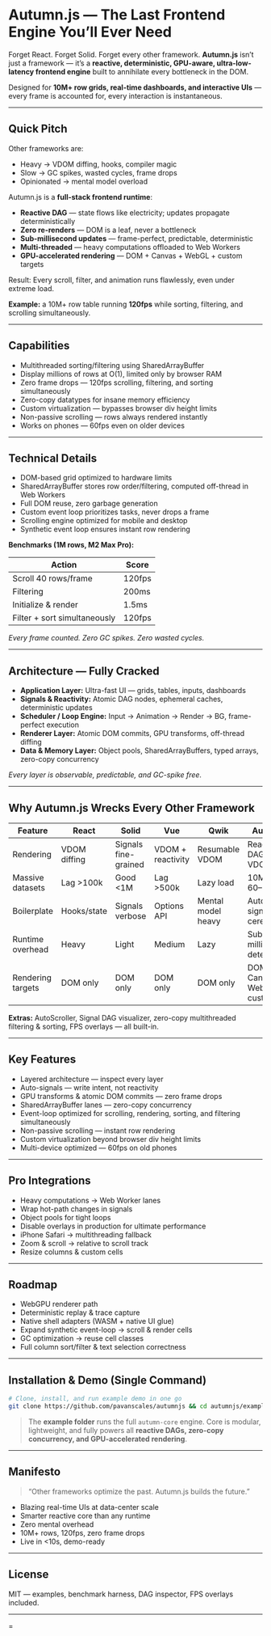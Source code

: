 

# Autumn.js — The Last Frontend Engine You’ll Ever Need

Forget React. Forget Solid. Forget every other framework.
**Autumn.js** isn’t just a framework — it’s a **reactive, deterministic, GPU-aware, ultra-low-latency frontend engine** built to annihilate every bottleneck in the DOM.

Designed for **10M+ row grids, real-time dashboards, and interactive UIs** — every frame is accounted for, every interaction is instantaneous.

---

## Quick Pitch

Other frameworks are:

* Heavy → VDOM diffing, hooks, compiler magic
* Slow → GC spikes, wasted cycles, frame drops
* Opinionated → mental model overload

Autumn.js is a **full-stack frontend runtime**:

* **Reactive DAG** — state flows like electricity; updates propagate deterministically
* **Zero re-renders** — DOM is a leaf, never a bottleneck
* **Sub-millisecond updates** — frame-perfect, predictable, deterministic
* **Multi-threaded** — heavy computations offloaded to Web Workers
* **GPU-accelerated rendering** — DOM + Canvas + WebGL + custom targets

Result: Every scroll, filter, and animation runs flawlessly, even under extreme load.

**Example:** a 10M+ row table running **120fps** while sorting, filtering, and scrolling simultaneously.

---

## Capabilities

* Multithreaded sorting/filtering using SharedArrayBuffer
* Display millions of rows at O(1), limited only by browser RAM
* Zero frame drops — 120fps scrolling, filtering, and sorting simultaneously
* Zero-copy datatypes for insane memory efficiency
* Custom virtualization — bypasses browser div height limits
* Non-passive scrolling — rows always rendered instantly
* Works on phones — 60fps even on older devices

---

## Technical Details

* DOM-based grid optimized to hardware limits
* SharedArrayBuffer stores row order/filtering, computed off-thread in Web Workers
* Full DOM reuse, zero garbage generation
* Custom event loop prioritizes tasks, never drops a frame
* Scrolling engine optimized for mobile and desktop
* Synthetic event loop ensures instant row rendering

**Benchmarks (1M rows, M2 Max Pro):**

| Action                       | Score  |
| ---------------------------- | ------ |
| Scroll 40 rows/frame         | 120fps |
| Filtering                    | 200ms  |
| Initialize & render          | 1.5ms  |
| Filter + sort simultaneously | 120fps |

*Every frame counted. Zero GC spikes. Zero wasted cycles.*

---

## Architecture — Fully Cracked

* **Application Layer:** Ultra-fast UI — grids, tables, inputs, dashboards
* **Signals & Reactivity:** Atomic DAG nodes, ephemeral caches, deterministic updates
* **Scheduler / Loop Engine:** Input → Animation → Render → BG, frame-perfect execution
* **Renderer Layer:** Atomic DOM commits, GPU transforms, off-thread diffing
* **Data & Memory Layer:** Object pools, SharedArrayBuffers, typed arrays, zero-copy concurrency

*Every layer is observable, predictable, and GC-spike free.*

---

## Why Autumn.js Wrecks Every Other Framework

| Feature           | React        | Solid                | Vue               | Qwik               | Autumn.js                     |
| ----------------- | ------------ | -------------------- | ----------------- | ------------------ | ----------------------------- |
| Rendering         | VDOM diffing | Signals fine-grained | VDOM + reactivity | Resumable VDOM     | Reactive DAG, zero VDOM       |
| Massive datasets  | Lag >100k    | Good <1M             | Lag >500k         | Lazy load          | 10M+ rows 60–120fps           |
| Boilerplate       | Hooks/state  | Signals verbose      | Options API       | Mental model heavy | Auto-signals, zero ceremony   |
| Runtime overhead  | Heavy        | Light                | Medium            | Lazy               | Sub-millisecond deterministic |
| Rendering targets | DOM only     | DOM only             | DOM only          | DOM only           | DOM + Canvas + WebGL + custom |

**Extras:** AutoScroller, Signal DAG visualizer, zero-copy multithreaded filtering & sorting, FPS overlays — all built-in.

---

## Key Features

* Layered architecture — inspect every layer
* Auto-signals — write intent, not reactivity
* GPU transforms & atomic DOM commits — zero frame drops
* SharedArrayBuffer lanes — zero-copy concurrency
* Event-loop optimized for scrolling, rendering, sorting, and filtering simultaneously
* Non-passive scrolling — instant row rendering
* Custom virtualization beyond browser div height limits
* Multi-device optimized — 60fps on old phones

---

## Pro Integrations

* Heavy computations → Web Worker lanes
* Wrap hot-path changes in signals
* Object pools for tight loops
* Disable overlays in production for ultimate performance
* iPhone Safari → multithreading fallback
* Zoom & scroll → relative to scroll track
* Resize columns & custom cells

---

## Roadmap

* WebGPU renderer path
* Deterministic replay & trace capture
* Native shell adapters (WASM + native UI glue)
* Expand synthetic event-loop → scroll & render cells
* GC optimization → reuse cell classes
* Full column sort/filter & text selection correctness

---

## Installation & Demo (Single Command)

```bash
# Clone, install, and run example demo in one go
git clone https://github.com/pavanscales/autumnjs && cd autumnjs/example && bun install && bun run dev
```

> The **example folder** runs the full `autumn-core` engine. Core is modular, lightweight, and fully powers all **reactive DAGs, zero-copy concurrency, and GPU-accelerated rendering**.

---

## Manifesto

> “Other frameworks optimize the past. Autumn.js builds the future.”

* Blazing real-time UIs at data-center scale
* Smarter reactive core than any runtime
* Zero mental overhead
* 10M+ rows, 120fps, zero frame drops
* Live in <10s, demo-ready

---

## License

MIT — examples, benchmark harness, DAG inspector, FPS overlays included.

---

=
